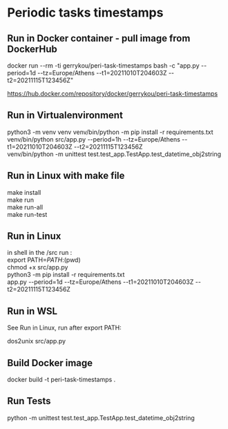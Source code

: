 # Periodic tasks timestamps

## Run in Docker container - pull image from DockerHub
docker run --rm -ti gerrykou/peri-task-timestamps bash -c "app.py --period=1d --tz=Europe/Athens --t1=20211010T204603Z --t2=20211115T123456Z"

https://hub.docker.com/repository/docker/gerrykou/peri-task-timestamps

## Run in Virtualenvironment
python3 -m venv venv
venv/bin/python -m pip install -r requirements.txt
venv/bin/python src/app.py --period=1h --tz=Europe/Athens --t1=20211010T204603Z --t2=20211115T123456Z   
venv/bin/python -m unittest test.test_app.TestApp.test_datetime_obj2string

## Run in Linux with make file
make install  
make run  
make run-all  
make run-test

## Run in Linux
in shell in the /src run :  
export PATH=$PATH:$(pwd)   
chmod +x src/app.py  
python3 -m pip install -r requirements.txt  
app.py --period=1d --tz=Europe/Athens --t1=20211010T204603Z --t2=20211115T123456Z

## Run in WSL
See Run in Linux, run after export PATH:  

dos2unix src/app.py  


## Build Docker image
docker build -t peri-task-timestamps .

## Run Tests
python -m unittest test.test_app.TestApp.test_datetime_obj2string
